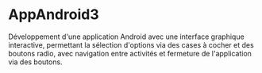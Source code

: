 # AppAndroid3
Développement d'une application Android avec une interface graphique interactive, permettant la sélection d'options via des cases à cocher et des boutons radio, avec navigation entre activités et fermeture de l'application via des boutons.
